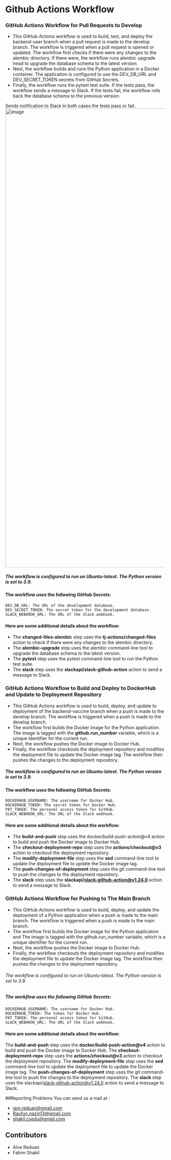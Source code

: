 # Github Actions Workflow

### GitHub Actions Workflow for Pull Requests to Develop

+ This GitHub Actions workflow is used to build, test, and deploy the backend-user branch when a pull request is made to the develop branch. The workflow is triggered when a pull request is opened or updated.
The workflow first checks if there were any changes to the alembic directory. If there were, the workflow runs alembic upgrade head to upgrade the database schema to the latest version.
+ Next, the workflow builds and runs the Python application in a Docker container. The application is configured to use the DEV_DB_URL and DEV_SECRET_TOKEN secrets from GitHub Secrets.
+ Finally, the workflow runs the pytest test suite. If the tests pass, the workflow sends a message to Slack. If the tests fail, the workflow rolls back the database schema to the previous version.

Sends notification to Slack in both cases the tests pass or fail.
<img width="1440" alt="image" src="https://github.com/here-for-the-experience/backend-vaccine/assets/77661612/eed10b8f-6e4a-4e92-bae5-4fff888f2ab8">

##### The workflow is configured to run on Ubuntu-latest. The Python version is set to 3.9.





#### The workflow uses the following GitHub Secrets:
```
DEV_DB_URL: The URL of the development database.
DEV_SECRET_TOKEN: The secret token for the development database.
SLACK_WEBHOOK_URL: The URL of the Slack webhook.
```

#### Here are some additional details about the workflow:

+ The **changed-files-alembic** step uses the **tj-actions/changed-files** action to check if there were any changes to the alembic directory.
+ The **alembic-upgrade** step uses the alembic command-line tool to upgrade the database schema to the latest version.
+ The **pytest** step uses the pytest command-line tool to run the Python test suite.
+ The **slack** step uses the **slackapi/slack-github-action** action to send a message to Slack.

### GitHub Actions Workflow to Build and Deploy to DockerHub and Update to Deployment Repository
+ This GitHub Actions workflow is used to build, deploy, and update to deployment of the backend-vaccine branch when a push is made to the develop branch. The workflow is triggered when a push is made to the develop branch.
+ The workflow first builds the Docker image for the Python application. The image is tagged with the **github.run_number** variable, which is a unique identifier for the current run.
+ Next, the workflow pushes the Docker image to Docker Hub.
+ Finally, the workflow checkouts the deployment repository and modifies the deployment file to update the Docker image tag. The workflow then pushes the changes to the deployment repository.

##### The workflow is configured to run on Ubuntu-latest. The Python version is set to 3.9.

#### The workflow uses the following GitHub Secrets:
```
DOCKERHUB_USERNAME: The username for Docker Hub.
DOCKERHUB_TOKEN: The secret token for Docker Hub.
PAT_TOKEN: The personal access token for GitHub.
SLACK_WEBHOOK_URL: The URL of the Slack webhook.
```
#### Here are some additional details about the workflow:

+ The **build-and-push** step uses the docker/build-push-action@v4 action to build and push the Docker image to Docker Hub.
+ The **checkout-deployment-repo** step uses the **actions/checkout@v3** action to checkout the deployment repository.
+ The **modify-deployment-file** step uses the **sed** command-line tool to update the deployment file to update the Docker image tag.
+ The **push-changes-of-deployment** step uses the git command-line tool to push the changes to the deployment repository.
+ The **slack** step uses the **slackapi/slack-github-action@v1.24.0** action to send a message to Slack.


### GitHub Actions Workflow for Pushing to The Main Branch
+ This GitHub Actions workflow is used to build, deploy, and update the deployment of a Python application when a push is made to the main branch. The workflow is triggered when a push is made to the main branch.
+ The workflow first builds the Docker image for the Python application and The image is tagged with the github.run_number variable, which is a unique identifier for the current run.
+ Next, the workflow pushes the Docker image to Docker Hub.
+ Finally, the workflow checkouts the deployment repository and modifies the deployment file to update the Docker image tag. The workflow then pushes the changes to the deployment repository.

###### The workflow is configured to run on Ubuntu-latest. The Python version is set to 3.9.

##### The workflow uses the following GitHub Secrets:
```
DOCKERHUB_USERNAME: The username for Docker Hub.
DOCKERHUB_TOKEN: The token for Docker Hub.
PAT_TOKEN: The personal access token for GitHub.
SLACK_WEBHOOK_URL: The URL of the Slack webhook.
```

#### Here are some additional details about the workflow:

The **build-and-push** step uses the **docker/build-push-action@v4** action to build and push the Docker image to Docker Hub.
The **checkout-deployment-repo** step uses the **actions/checkout@v3** action to checkout the deployment repository.
The **modify-deployment-file** step uses the **sed** command-line tool to update the deployment file to update the Docker image tag.
The **push-changes-of-deployment** step uses the git command-line tool to push the changes to the deployment repository.
The **slack** step uses the slackapi/slack-github-action@v1.24.0 action to send a message to Slack.

##Reporting Problems 
  You can send us a mail at :
+ iam.reduan@gmail.com
+ Raufun.nazin13@gmail.com
+ shakil.csedu@gmail.com

## Contributors 
+ Alve Reduan
+ Fahim Shakil
